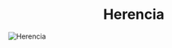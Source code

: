 <h1 align="center">Herencia</h1>

![Herencia](https://github.com/user-attachments/assets/5d4dd92a-e1ad-44b4-a930-25fb67739336)
